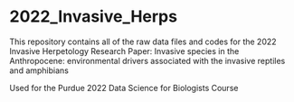 # 2022_Invasive_Herps

This repository contains all of the raw data files and codes for the 2022 Invasive Herpetology Research Paper: Invasive species in the Anthropocene: environmental drivers associated with the invasive reptiles and amphibians

Used for the Purdue 2022 Data Science for Biologists Course 

